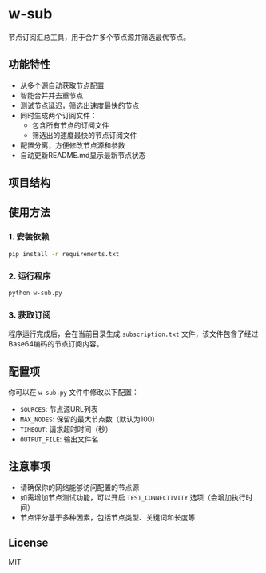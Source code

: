 # w-sub

节点订阅汇总工具，用于合并多个节点源并筛选最优节点。

## 功能特性

- 从多个源自动获取节点配置
- 智能合并并去重节点
- 测试节点延迟，筛选出速度最快的节点
- 同时生成两个订阅文件：
  - 包含所有节点的订阅文件
  - 筛选出的速度最快的节点订阅文件
- 配置分离，方便修改节点源和参数
- 自动更新README.md显示最新节点状态

## 项目结构

## 使用方法

### 1. 安装依赖

```bash
pip install -r requirements.txt
```

### 2. 运行程序

```bash
python w-sub.py
```

### 3. 获取订阅

程序运行完成后，会在当前目录生成 `subscription.txt` 文件，该文件包含了经过Base64编码的节点订阅内容。

## 配置项

你可以在 `w-sub.py` 文件中修改以下配置：

- `SOURCES`: 节点源URL列表
- `MAX_NODES`: 保留的最大节点数（默认为100）
- `TIMEOUT`: 请求超时时间（秒）
- `OUTPUT_FILE`: 输出文件名

## 注意事项

- 请确保你的网络能够访问配置的节点源
- 如需增加节点测试功能，可以开启 `TEST_CONNECTIVITY` 选项（会增加执行时间）
- 节点评分基于多种因素，包括节点类型、关键词和长度等

## License

MIT